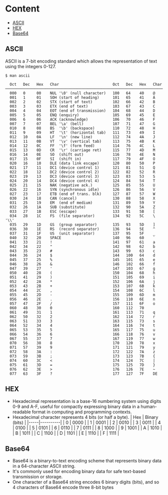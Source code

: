 # Content 
- [ASCII](#ascii)
- [HEX](#hex)
- [Base64](#base64)

## ASCII 
ASCII is a 7-bit encoding standard which allows the representation of text using the integers 0-127.
```
$ man ascii  

  Oct   Dec   Hex   Char                        Oct   Dec   Hex   Char
────────────────────────────────────────────────────────────────────────
  000   0     00    NUL '\0' (null character)   100   64    40    @
  001   1     01    SOH (start of heading)      101   65    41    A
  002   2     02    STX (start of text)         102   66    42    B
  003   3     03    ETX (end of text)           103   67    43    C
  004   4     04    EOT (end of transmission)   104   68    44    D
  005   5     05    ENQ (enquiry)               105   69    45    E
  006   6     06    ACK (acknowledge)           106   70    46    F
  007   7     07    BEL '\a' (bell)             107   71    47    G
  010   8     08    BS  '\b' (backspace)        110   72    48    H
  011   9     09    HT  '\t' (horizontal tab)   111   73    49    I
  012   10    0A    LF  '\n' (new line)         112   74    4A    J
  013   11    0B    VT  '\v' (vertical tab)     113   75    4B    K
  014   12    0C    FF  '\f' (form feed)        114   76    4C    L
  015   13    0D    CR  '\r' (carriage ret)     115   77    4D    M
  016   14    0E    SO  (shift out)             116   78    4E    N
  017   15    0F    SI  (shift in)              117   79    4F    O
  020   16    10    DLE (data link escape)      120   80    50    P
  021   17    11    DC1 (device control 1)      121   81    51    Q
  022   18    12    DC2 (device control 2)      122   82    52    R
  023   19    13    DC3 (device control 3)      123   83    53    S
  024   20    14    DC4 (device control 4)      124   84    54    T
  025   21    15    NAK (negative ack.)         125   85    55    U
  026   22    16    SYN (synchronous idle)      126   86    56    V
  027   23    17    ETB (end of trans. blk)     127   87    57    W
  030   24    18    CAN (cancel)                130   88    58    X
  031   25    19    EM  (end of medium)         131   89    59    Y
  032   26    1A    SUB (substitute)            132   90    5A    Z
  033   27    1B    ESC (escape)                133   91    5B    [
  034   28    1C    FS  (file separator)        134   92    5C    \  '\\'
  035   29    1D    GS  (group separator)       135   93    5D    ]
  036   30    1E    RS  (record separator)      136   94    5E    ^
  037   31    1F    US  (unit separator)        137   95    5F    _
  040   32    20    SPACE                       140   96    60    `
  041   33    21    !                           141   97    61    a
  042   34    22    "                           142   98    62    b
  043   35    23    #                           143   99    63    c
  044   36    24    $                           144   100   64    d
  045   37    25    %                           145   101   65    e
  046   38    26    &                           146   102   66    f
  047   39    27    '                           147   103   67    g
  050   40    28    (                           150   104   68    h
  051   41    29    )                           151   105   69    i
  052   42    2A    *                           152   106   6A    j
  053   43    2B    +                           153   107   6B    k
  054   44    2C    ,                           154   108   6C    l
  055   45    2D    -                           155   109   6D    m
  056   46    2E    .                           156   110   6E    n
  057   47    2F    /                           157   111   6F    o
  060   48    30    0                           160   112   70        
  061   49    31    1                           161   113   71    q
  062   50    32    2                           162   114   72    r
  063   51    33    3                           163   115   73    s
  064   52    34    4                           164   116   74    t
  065   53    35    5                           165   117   75    u
  066   54    36    6                           166   118   76    v
  067   55    37    7                           167   119   77    w
  070   56    38    8                           170   120   78    x
  071   57    39    9                           171   121   79    y
  072   58    3A    :                           172   122   7A    z
  073   59    3B    ;                           173   123   7B    {
  074   60    3C    <                           174   124   7C    |
  075   61    3D    =                           175   125   7D    }
  076   62    3E    >                           176   126   7E    ~
  077   63    3F    ?                           177   127   7F    DE   
```
## HEX 
- Hexadecimal representation is a base-16 numbering system using digits 0-9 and A-F, useful for compactly expressing binary data in a human-readable format in computing and programming contexts.
- Hexadecimal character represents 4 bits (or half a byte).
| Hex | Binary (bits) |
|-----|----------|
| 0   | 0000     |
| 1   | 0001     |
| 2   | 0010     |
| 3   | 0011     |
| 4   | 0100     |
| 5   | 0101     |
| 6   | 0110     |
| 7   | 0111     |
| 8   | 1000     |
| 9   | 1001     |
| A   | 1010     |
| B   | 1011     |
| C   | 1100     |
| D   | 1101     |
| E   | 1110     |
| F   | 1111     |


## Base64 
- Base64 is a binary-to-text encoding scheme that represents binary data in a 64-character ASCII string.
- It's commonly used for encoding binary data for safe text-based transmission or storage.
- One character of a Base64 string encodes 6 binary digits (bits), and so 4 characters of Base64 encode three 8-bit bytes
